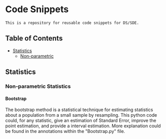 # Code Snippets

```
This is a repository for reusable code snippets for DS/SDE.
```

## Table of Contents

- [Statistics](#Statistics)
  - [Non-parametric](#Non-parametric-Statistics)


## Statistics

### Non-parametric Statistics

#### Bootstrap

The bootstrap method is a statistical technique for estimating statistics about a population from a small sample by resampling. This python code could, for any statistic, give an estimation of Standard Error, improve the point estimation, and provide a interval estimation. More explanation could be found in the annotations within the "Bootstrap.py" file.
